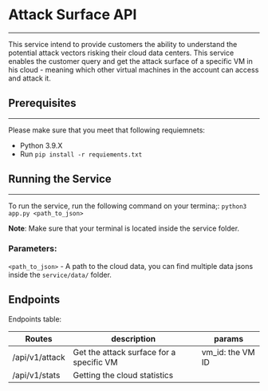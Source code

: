 
# Attack Surface API
----------  
This service intend to provide customers the ability to understand the potential attack vectors risking their cloud data centers. This service enables the customer query and get the attack surface of a specific VM in his cloud - meaning which other virtual machines in the account can access and attack it.

## Prerequisites
------
Please make sure that you meet that following requiemnets:
* Python 3.9.X
* Run `pip install -r requiements.txt`

## Running the Service
----
To run the service, run the following command on your termina;:
`python3 app.py <path_to_json>`

**Note**: Make sure that your terminal is located inside the service folder.

### Parameters:
`<path_to_json>` - A path to the cloud data, you can find multiple data jsons inside the `service/data/` folder.

## Endpoints

Endpoints table:

| Routes         | description                              | params           |
|----------------|------------------------------------------|------------------|
| /api/v1/attack | Get the attack surface for a specific VM | vm_id: the VM ID |
| /api/v1/stats  | Getting the cloud statistics             |                  |
